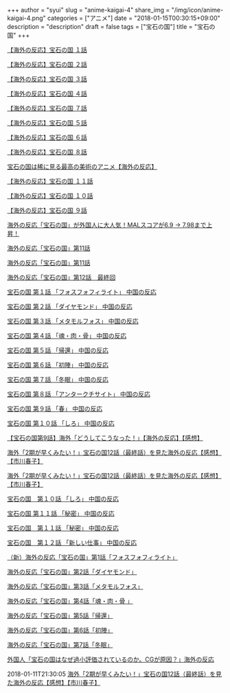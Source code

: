 +++
author = "syui"
slug = "anime-kaigai-4"
share_img = "/img/icon/anime-kaigai-4.png"
categories = ["アニメ"]
date = "2018-01-15T00:30:15+09:00"
description = "description"
draft = false
tags = ["宝石の国"]
title = "宝石の国"
+++



<a href="http://animekaigai.blogspot.com/2017/10/houseki-1.html" rel="nofollow" target="_blank" title="【海外の反応】宝石の国 １話">【海外の反応】宝石の国 １話</a>

<a href="http://animekaigai.blogspot.com/2017/10/houseki-2.html" rel="nofollow" target="_blank" title=" 【海外の反応】宝石の国 ２話"> 【海外の反応】宝石の国 ２話</a>

<a href="http://animekaigai.blogspot.com/2017/10/housekinokuni-3.html" rel="nofollow" target="_blank" title="【海外の反応】宝石の国 ３話">【海外の反応】宝石の国 ３話</a>

<a href="http://animekaigai.blogspot.com/2017/10/housekinokuni-4.html" rel="nofollow" target="_blank" title=" 【海外の反応】宝石の国 ４話"> 【海外の反応】宝石の国 ４話</a>

<a href="http://animekaigai.blogspot.com/2017/11/houseki-7.html" rel="nofollow" target="_blank" title=" 【海外の反応】宝石の国 ７話"> 【海外の反応】宝石の国 ７話</a>

<a href="http://animekaigai.blogspot.com/2017/11/housekinokuni-5.html" rel="nofollow" target="_blank" title=" 【海外の反応】宝石の国 ５話"> 【海外の反応】宝石の国 ５話</a>

<a href="http://animekaigai.blogspot.com/2017/11/housekinokuni-6.html" rel="nofollow" target="_blank" title=" 【海外の反応】宝石の国 ６話"> 【海外の反応】宝石の国 ６話</a>

<a href="http://animekaigai.blogspot.com/2017/11/housekinokuni-8.html" rel="nofollow" target="_blank" title="【海外の反応】宝石の国 ８話">【海外の反応】宝石の国 ８話</a>

<a href="http://animekaigai.blogspot.com/2017/11/housekinokunimvis.html" rel="nofollow" target="_blank" title=" 宝石の国は稀に見る最高の美術のアニメ【海外の反応】"> 宝石の国は稀に見る最高の美術のアニメ【海外の反応】</a>

<a href="http://animekaigai.blogspot.com/2017/12/HnK-11.html" rel="nofollow" target="_blank" title=" 【海外の反応】宝石の国 １１話"> 【海外の反応】宝石の国 １１話</a>

<a href="http://animekaigai.blogspot.com/2017/12/housekinokuni-10.html" rel="nofollow" target="_blank" title="【海外の反応】宝石の国 １０話">【海外の反応】宝石の国 １０話</a>

<a href="http://animekaigai.blogspot.com/2017/12/housekinokuni-9.html" rel="nofollow" target="_blank" title=" 【海外の反応】宝石の国 ９話"> 【海外の反応】宝石の国 ９話</a>

<a href="http://honyakutyuihou.hatenablog.com/entry/2017/12/15/213454" rel="nofollow" target="_blank" title="海外の反応「宝石の国」が外国人に大人気！MALスコアが6.9 → 7.98まで上昇！">海外の反応「宝石の国」が外国人に大人気！MALスコアが6.9 → 7.98まで上昇！</a>

<a href="http://honyakutyuihou.hatenablog.com/entry/2017/12/17/104602" rel="nofollow" target="_blank" title=" 海外の反応「宝石の国」第11話"> 海外の反応「宝石の国」第11話</a>

<a href="http://honyakutyuihou.hatenablog.com/entry/2017/12/17/104602" rel="nofollow" target="_blank" title="海外の反応「宝石の国」第11話">海外の反応「宝石の国」第11話</a>

<a href="http://honyakutyuihou.hatenablog.com/entry/2017/12/24/105629" rel="nofollow" target="_blank" title="海外の反応「宝石の国」第12話　最終回">海外の反応「宝石の国」第12話　最終回</a>

<a href="http://tairikuno.com/2017/10/09/宝石の国　第１話-「フォスフォフィライト」-中国/" rel="nofollow" target="_blank" title=" 宝石の国 第１話 「フォスフォフィライト」 中国の反応"> 宝石の国 第１話 「フォスフォフィライト」 中国の反応</a>

<a href="http://tairikuno.com/2017/10/16/%e5%ae%9d%e7%9f%b3%e3%81%ae%e5%9b%bd%e3%80%80%e7%ac%ac%ef%bc%92%e8%a9%b1-%e3%80%8c%e3%83%80%e3%82%a4%e3%83%a4%e3%83%a2%e3%83%b3%e3%83%89%e3%80%8d-%e4%b8%ad%e5%9b%bd%e3%81%ae%e5%8f%8d%e5%bf%9c/" rel="nofollow" target="_blank" title=" 宝石の国 第２話 「ダイヤモンド」 中国の反応"> 宝石の国 第２話 「ダイヤモンド」 中国の反応</a>

<a href="http://tairikuno.com/2017/10/23/%e5%ae%9d%e7%9f%b3%e3%81%ae%e5%9b%bd%e3%80%80%e7%ac%ac%ef%bc%93%e8%a9%b1-%e3%80%8c%e3%83%a1%e3%82%bf%e3%83%a2%e3%83%ab%e3%83%95%e3%82%a9%e3%82%b9%e3%80%8d-%e4%b8%ad%e5%9b%bd%e3%81%ae%e5%8f%8d%e5%bf%9c/" rel="nofollow" target="_blank" title="宝石の国 第３話 「メタモルフォス」 中国の反応">宝石の国 第３話 「メタモルフォス」 中国の反応</a>

<a href="http://tairikuno.com/2017/10/31/%e5%ae%9d%e7%9f%b3%e3%81%ae%e5%9b%bd%e3%80%80%e7%ac%ac%ef%bc%94%e8%a9%b1-%e3%80%8c%e9%ad%82%e3%83%bb%e8%82%89%e3%83%bb%e9%aa%a8%e3%80%8d-%e4%b8%ad%e5%9b%bd%e3%81%ae%e5%8f%8d%e5%bf%9c/" rel="nofollow" target="_blank" title="宝石の国 第４話 「魂・肉・骨」 中国の反応">宝石の国 第４話 「魂・肉・骨」 中国の反応</a>

<a href="http://tairikuno.com/2017/11/08/%e5%ae%9d%e7%9f%b3%e3%81%ae%e5%9b%bd%e3%80%80%e7%ac%ac%ef%bc%95%e8%a9%b1-%e3%80%8c%e5%b8%b0%e9%82%84%e3%80%8d-%e4%b8%ad%e5%9b%bd%e3%81%ae%e5%8f%8d%e5%bf%9c/" rel="nofollow" target="_blank" title=" 宝石の国 第５話 「帰還」 中国の反応"> 宝石の国 第５話 「帰還」 中国の反応</a>

<a href="http://tairikuno.com/2017/11/14/%e5%ae%9d%e7%9f%b3%e3%81%ae%e5%9b%bd%e3%80%80%e7%ac%ac%ef%bc%96%e8%a9%b1-%e3%80%8c%e5%88%9d%e9%99%a3%e3%80%8d-%e4%b8%ad%e5%9b%bd%e3%81%ae%e5%8f%8d%e5%bf%9c/" rel="nofollow" target="_blank" title=" 宝石の国 第６話 「初陣」 中国の反応"> 宝石の国 第６話 「初陣」 中国の反応</a>

<a href="http://tairikuno.com/2017/11/21/%e5%ae%9d%e7%9f%b3%e3%81%ae%e5%9b%bd%e3%80%80%e7%ac%ac%ef%bc%97%e8%a9%b1-%e3%80%8c%e3%80%8d-%e4%b8%ad%e5%9b%bd%e3%81%ae%e5%8f%8d%e5%bf%9c/" rel="nofollow" target="_blank" title=" 宝石の国 第７話 「冬眠」 中国の反応"> 宝石の国 第７話 「冬眠」 中国の反応</a>

<a href="http://tairikuno.com/2017/11/28/%e5%ae%9d%e7%9f%b3%e3%81%ae%e5%9b%bd%e3%80%80%e7%ac%ac%ef%bc%97%e8%a9%b1-%e3%80%8c%e3%82%a2%e3%83%b3%e3%82%bf%e3%83%bc%e3%82%af%e3%83%81%e3%82%b5%e3%82%a4%e3%83%88%e3%80%8d-%e4%b8%ad%e5%9b%bd%e3%81%ae/" rel="nofollow" target="_blank" title=" 宝石の国 第８話 「アンタークチサイト」 中国の反応"> 宝石の国 第８話 「アンタークチサイト」 中国の反応</a>

<a href="http://tairikuno.com/2017/12/05/%e5%ae%9d%e7%9f%b3%e3%81%ae%e5%9b%bd%e3%80%80%e7%ac%ac%ef%bc%99%e8%a9%b1-%e3%80%8c%e6%98%a5%e3%80%8d-%e4%b8%ad%e5%9b%bd%e3%81%ae%e5%8f%8d%e5%bf%9c/" rel="nofollow" target="_blank" title="宝石の国 第９話 「春」 中国の反応">宝石の国 第９話 「春」 中国の反応</a>

<a href="http://tairikuno.com/2017/12/12/%e5%ae%9d%e7%9f%b3%e3%81%ae%e5%9b%bd%e3%80%80%e7%ac%ac%ef%bc%91%ef%bc%90%e8%a9%b1-%e3%80%8c%e6%98%a5%e3%80%8d-%e4%b8%ad%e5%9b%bd%e3%81%ae%e5%8f%8d%e5%bf%9c/" rel="nofollow" target="_blank" title=" 宝石の国 第１０話 「しろ」 中国の反応"> 宝石の国 第１０話 「しろ」 中国の反応</a>

<a href="http://www.nonyaku.site/archives/5663965.html" rel="nofollow" target="_blank" title=" 【宝石の国第9話】海外「どうしてこうなった！」【海外の反応】【感想】"> 【宝石の国第9話】海外「どうしてこうなった！」【海外の反応】【感想】</a>

<a href="http://www.nonyaku.site/archives/6398723.html" rel="nofollow" target="_blank" title="海外「2期が早くみたい！」宝石の国12話（最終話）を見た海外の反応【感想】【市川春子】">海外「2期が早くみたい！」宝石の国12話（最終話）を見た海外の反応【感想】【市川春子】</a>

<a href="http://www.nonyaku.site/archives/6398723.html" rel="nofollow" target="_blank" title="海外「2期が早くみたい！」宝石の国12話（最終話）を見た海外の反応【感想】【市川春子】">海外「2期が早くみたい！」宝石の国12話（最終話）を見た海外の反応【感想】【市川春子】</a>

<a href="https://tairikuno.com/2017/12/12/%e5%ae%9d%e7%9f%b3%e3%81%ae%e5%9b%bd%e3%80%80%e7%ac%ac%ef%bc%91%ef%bc%90%e8%a9%b1-%e3%80%8c%e6%98%a5%e3%80%8d-%e4%b8%ad%e5%9b%bd%e3%81%ae%e5%8f%8d%e5%bf%9c/" rel="nofollow" target="_blank" title="宝石の国　第１０話 「しろ」 中国の反応">宝石の国　第１０話 「しろ」 中国の反応</a>

<a href="https://tairikuno.com/2017/12/19/%e5%ae%9d%e7%9f%b3%e3%81%ae%e5%9b%bd%e3%80%80%e7%ac%ac%ef%bc%91%ef%bc%91%e8%a9%b1-%e3%80%8c%e7%a7%98%e5%af%86%e3%80%8d-%e4%b8%ad%e5%9b%bd%e3%81%ae%e5%8f%8d%e5%bf%9c/" rel="nofollow" target="_blank" title="宝石の国 第１１話 「秘密」 中国の反応">宝石の国 第１１話 「秘密」 中国の反応</a>

<a href="https://tairikuno.com/2017/12/19/%e5%ae%9d%e7%9f%b3%e3%81%ae%e5%9b%bd%e3%80%80%e7%ac%ac%ef%bc%91%ef%bc%91%e8%a9%b1-%e3%80%8c%e7%a7%98%e5%af%86%e3%80%8d-%e4%b8%ad%e5%9b%bd%e3%81%ae%e5%8f%8d%e5%bf%9c/" rel="nofollow" target="_blank" title="宝石の国　第１１話 「秘密」 中国の反応">宝石の国　第１１話 「秘密」 中国の反応</a>

<a href="https://tairikuno.com/2017/12/26/%e5%ae%9d%e7%9f%b3%e3%81%ae%e5%9b%bd%e3%80%80%e7%ac%ac%ef%bc%91%ef%bc%92%e8%a9%b1-%e3%80%8c%e6%96%b0%e3%81%97%e3%81%84%e4%bb%95%e4%ba%8b%e3%80%8d-%e4%b8%ad%e5%9b%bd%e3%81%ae%e5%8f%8d%e5%bf%9c/" rel="nofollow" target="_blank" title="宝石の国　第１２話 「新しい仕事」 中国の反応">宝石の国　第１２話 「新しい仕事」 中国の反応</a>

<a href="https://www.anihon.com/entry/2017/10/08/193316" rel="nofollow" target="_blank" title="（新）海外の反応「宝石の国」第1話「フォスフォフィライト」">（新）海外の反応「宝石の国」第1話「フォスフォフィライト」</a>

<a href="https://www.anihon.com/entry/2017/10/15/151037" rel="nofollow" target="_blank" title="海外の反応「宝石の国」第2話「ダイヤモンド」">海外の反応「宝石の国」第2話「ダイヤモンド」</a>

<a href="https://www.anihon.com/entry/2017/10/22/154218" rel="nofollow" target="_blank" title=" 海外の反応「宝石の国」第3話「メタモルフォス」"> 海外の反応「宝石の国」第3話「メタモルフォス」</a>

<a href="https://www.anihon.com/entry/2017/10/29/200359" rel="nofollow" target="_blank" title=" 海外の反応「宝石の国」第4話「魂・肉・骨 」"> 海外の反応「宝石の国」第4話「魂・肉・骨 」</a>

<a href="https://www.anihon.com/entry/2017/11/06/230746" rel="nofollow" target="_blank" title="海外の反応「宝石の国」第5話「帰還」">海外の反応「宝石の国」第5話「帰還」</a>

<a href="https://www.anihon.com/entry/2017/11/14/004204" rel="nofollow" target="_blank" title="海外の反応「宝石の国」第6話「初陣」">海外の反応「宝石の国」第6話「初陣」</a>

<a href="https://www.anihon.com/entry/2017/11/21/095438" rel="nofollow" target="_blank" title=" 海外の反応「宝石の国」第7話「冬眠」"> 海外の反応「宝石の国」第7話「冬眠」</a>

<a href="https://www.anihon.com/entry/2017/11/28/145452" rel="nofollow" target="_blank" title=" 外国人「宝石の国はなぜ過小評価されているのか。CGが原因？」海外の反応"> 外国人「宝石の国はなぜ過小評価されているのか。CGが原因？」海外の反応</a>

<span class="update-time">2018-01-11T21:30:05</span> <a href="http://www.nonyaku.site/archives/6398723.html" rel="nofollow" target="_blank" title="海外「2期が早くみたい！」宝石の国12話（最終話）を見た海外の反応【感想】【市川春子】">海外「2期が早くみたい！」宝石の国12話（最終話）を見た海外の反応【感想】【市川春子】</a>
